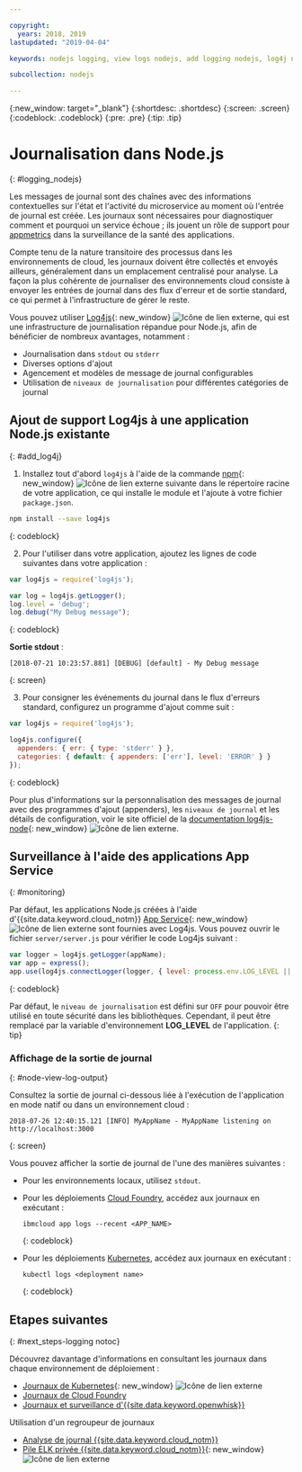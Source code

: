 ```yaml
---

copyright:
  years: 2018, 2019
lastupdated: "2019-04-04"

keywords: nodejs logging, view logs nodejs, add logging nodejs, log4j nodejs, stdout nodejs, nodejs log, output nodejs, nodejs logger

subcollection: nodejs

---
```


{:new_window: target="_blank"}
{:shortdesc: .shortdesc}
{:screen: .screen}
{:codeblock: .codeblock}
{:pre: .pre}
{:tip: .tip}

# Journalisation dans Node.js
{: #logging_nodejs}

Les messages de journal sont des chaînes avec des informations contextuelles sur l'état et l'activité du microservice au moment où l'entrée de journal est créée. Les journaux sont nécessaires pour diagnostiquer comment et pourquoi un service échoue ; ils jouent un rôle de support pour [appmetrics](/docs/node?topic=nodejs-metrics) dans la surveillance de la santé des applications.

Compte tenu de la nature transitoire des processus dans les environnements de cloud, les journaux doivent être collectés et envoyés ailleurs, généralement dans un emplacement centralisé pour analyse. La façon la plus cohérente de journaliser des environnements cloud consiste à envoyer les entrées de journal dans des flux d'erreur et de sortie standard, ce qui permet à l'infrastructure de gérer le reste.

Vous pouvez utiliser [Log4js](https://github.com/log4js-node/log4js-node){: new_window} ![Icône de lien externe](../icons/launch-glyph.svg "Icône de lien externe"), qui est une infrastructure de journalisation répandue pour Node.js, afin de bénéficier de nombreux avantages, notamment : 
* Journalisation dans `stdout` ou `stderr`
* Diverses options d'ajout
* Agencement et modèles de message de journal configurables
* Utilisation de `niveaux de journalisation` pour différentes catégories de journal

## Ajout de support Log4js à une application Node.js existante
{: #add_log4j}

1. Installez tout d'abord `log4js` à l'aide de la commande [npm](https://nodejs.org/){: new_window} ![Icône de lien externe](../icons/launch-glyph.svg "Icône de lien externe") suivante dans le répertoire racine de votre application, ce qui installe le module et l'ajoute à votre fichier `package.json`.
  ```bash
  npm install --save log4js
  ```
  {: codeblock}

2. Pour l'utiliser dans votre application, ajoutez les lignes de code suivantes dans votre application :
  ```js
  var log4js = require('log4js');

  var log = log4js.getLogger();
  log.level = 'debug';
  log.debug("My Debug message");
  ```
  {: codeblock}

  **Sortie stdout** :
  ```
  [2018-07-21 10:23:57.881] [DEBUG] [default] - My Debug message
  ```
  {: screen}

3. Pour consigner les événements du journal dans le flux d'erreurs standard, configurez un programme d'ajout comme suit :
  ```js
  var log4js = require('log4js');
  
  log4js.configure({
    appenders: { err: { type: 'stderr' } },
    categories: { default: { appenders: ['err'], level: 'ERROR' } }
  });
  ```
  {: codeblock}

  Pour plus d'informations sur la personnalisation des messages de journal avec des programmes d'ajout (appenders), les `niveaux de journal` et les détails de configuration, voir le site officiel de la [documentation log4js-node](https://log4js-node.github.io/log4js-node/){: new_window} ![Icône de lien externe](../icons/launch-glyph.svg "Icône de lien externe").

## Surveillance à l'aide des applications App Service
{: #monitoring}

Par défaut, les applications Node.js créées à l'aide d'{{site.data.keyword.cloud_notm}} [App Service](https://cloud.ibm.com/developer/appservice/dashboard){: new_window} ![Icône de lien externe](../icons/launch-glyph.svg "Icône de lien externe") sont fournies avec Log4js. Vous pouvez ouvrir le fichier `server/server.js` pour vérifier le code Log4js suivant :
```js
var logger = log4js.getLogger(appName);
var app = express();
app.use(log4js.connectLogger(logger, { level: process.env.LOG_LEVEL || 'info' }));
```
{: codeblock}

Par défaut, le `niveau de journalisation` est défini sur `OFF` pour pouvoir être utilisé en toute sécurité dans les bibliothèques. Cependant, il peut être remplacé par la variable d'environnement **LOG_LEVEL** de l'application.
{: tip}

### Affichage de la sortie de journal
{: #node-view-log-output}

Consultez la sortie de journal ci-dessous liée à l'exécution de l'application en mode natif ou dans un environnement cloud :
```
2018-07-26 12:40:15.121 [INFO] MyAppName - MyAppName listening on http://localhost:3000
```
{: screen}

Vous pouvez afficher la sortie de journal de l'une des manières suivantes :
* Pour les environnements locaux, utilisez `stdout`.
* Pour les déploiements [Cloud Foundry](/docs/services/CloudLogAnalysis/cfapps/logging_cf_apps.html), accédez aux journaux en exécutant :
  ```
  ibmcloud app logs --recent <APP_NAME>
  ```
  {: codeblock}

* Pour les déploiements [Kubernetes](https://kubernetes.io/docs/concepts/cluster-administration/logging/), accédez aux journaux en exécutant :
  ```
  kubectl logs <deployment name>
  ```
  {: codeblock}

## Etapes suivantes
{: #next_steps-logging notoc}

Découvrez davantage d'informations en consultant les journaux dans chaque environnement de déploiement :
* [Journaux de Kubernetes](https://kubernetes.io/docs/concepts/cluster-administration/logging/){: new_window} ![Icône de lien externe](../icons/launch-glyph.svg "Icône de lien externe")
* [Journaux de Cloud Foundry](/docs/services/CloudLogAnalysis/cfapps?topic=cloudloganalysis-logging_cf_apps#logging_cf_apps)
* [Journaux et surveillance d'{{site.data.keyword.openwhisk}}](/docs/openwhisk?topic=cloud-functions-openwhisk_logs#openwhisk_logs)

Utilisation d'un regroupeur de journaux
* [Analyse de journal {{site.data.keyword.cloud_notm}}](/docs/services/CloudLogAnalysis?topic=cloudloganalysis-log_analysis_ov#log_analysis_ov)
* [Pile ELK privée {{site.data.keyword.cloud_notm}}](https://www.ibm.com/support/knowledgecenter/en/SSBS6K_2.1.0.2/manage_metrics/logging_elk.html){: new_window} ![Icône de lien externe](../icons/launch-glyph.svg "Icône de lien externe")
